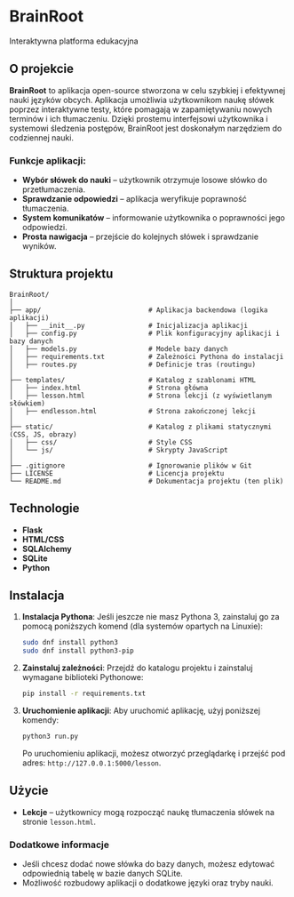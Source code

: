 # BrainRoot
Interaktywna platforma edukacyjna

## O projekcie
**BrainRoot** to aplikacja open-source stworzona w celu szybkiej i efektywnej nauki języków obcych. Aplikacja umożliwia użytkownikom naukę słówek poprzez interaktywne testy, które pomagają w zapamiętywaniu nowych terminów i ich tłumaczeniu. Dzięki prostemu interfejsowi użytkownika i systemowi śledzenia postępów, BrainRoot jest doskonałym narzędziem do codziennej nauki.

### Funkcje aplikacji:
- **Wybór słówek do nauki** – użytkownik otrzymuje losowe słówko do przetłumaczenia.
- **Sprawdzanie odpowiedzi** – aplikacja weryfikuje poprawność tłumaczenia.
- **System komunikatów** – informowanie użytkownika o poprawności jego odpowiedzi.
- **Prosta nawigacja** – przejście do kolejnych słówek i sprawdzanie wyników.

## Struktura projektu
```
BrainRoot/
│
├── app/                           # Aplikacja backendowa (logika aplikacji)
│   ├── __init__.py                # Inicjalizacja aplikacji
│   ├── config.py                  # Plik konfiguracyjny aplikacji i bazy danych
│   ├── models.py                  # Modele bazy danych
│   ├── requirements.txt           # Zależności Pythona do instalacji
│   ├── routes.py                  # Definicje tras (routingu)
│
├── templates/                     # Katalog z szablonami HTML
│   ├── index.html                 # Strona główna
│   ├── lesson.html                # Strona lekcji (z wyświetlanym słówkiem)
│   ├── endlesson.html             # Strona zakończonej lekcji
│
├── static/                        # Katalog z plikami statycznymi (CSS, JS, obrazy)
│   ├── css/                       # Style CSS
│   └── js/                        # Skrypty JavaScript
│
├── .gitignore                     # Ignorowanie plików w Git
├── LICENSE                        # Licencja projektu
└── README.md                      # Dokumentacja projektu (ten plik)
```
## Technologie

- **Flask** 
- **HTML/CSS** 
- **SQLAlchemy** 
- **SQLite** 
- **Python** 

## Instalacja

1. **Instalacja Pythona**:
    Jeśli jeszcze nie masz Pythona 3, zainstaluj go za pomocą poniższych komend (dla systemów opartych na Linuxie):

    ```bash
    sudo dnf install python3
    sudo dnf install python3-pip
    ```

2. **Zainstaluj zależności**:
    Przejdź do katalogu projektu i zainstaluj wymagane biblioteki Pythonowe:

    ```bash
    pip install -r requirements.txt
    ```

3. **Uruchomienie aplikacji**:
    Aby uruchomić aplikację, użyj poniższej komendy:

    ```bash
    python3 run.py
    ```

    Po uruchomieniu aplikacji, możesz otworzyć przeglądarkę i przejść pod adres: `http://127.0.0.1:5000/lesson`.

## Użycie

- **Lekcje** – użytkownicy mogą rozpocząć naukę tłumaczenia słówek na stronie `lesson.html`.

### Dodatkowe informacje
- Jeśli chcesz dodać nowe słówka do bazy danych, możesz edytować odpowiednią tabelę w bazie danych SQLite.
- Możliwość rozbudowy aplikacji o dodatkowe języki oraz tryby nauki.

